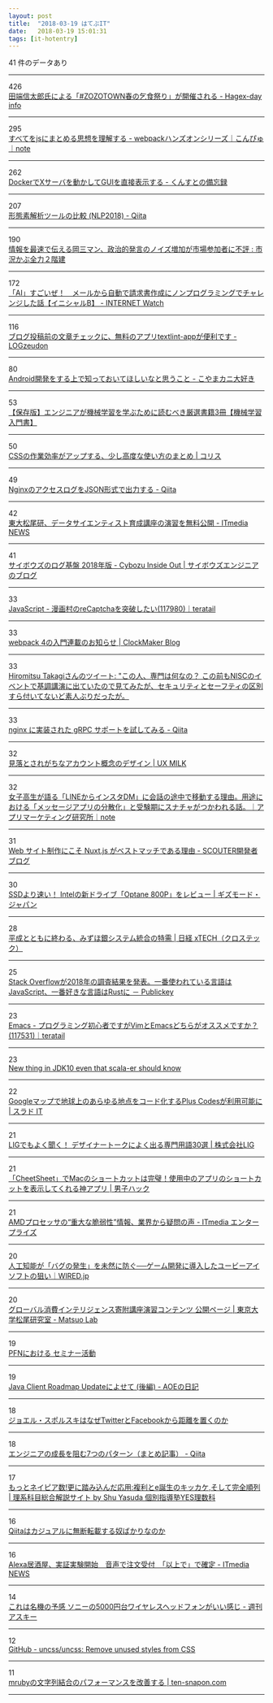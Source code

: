 ```yaml
---
layout: post
title:  "2018-03-19 はてぶIT"
date:   2018-03-19 15:01:31
tags: [it-hotentry]
---
```

41 件のデータあり

<hr><div class="row">
<div class="col-1"><span class="badge badge-pill badge-success h2">426</span></div>
<div class="col-11"><a href='http://hagex.hatenadiary.jp/entry/2018/03/19/032731' target='_blank'>田端信太郎氏による「#ZOZOTOWN春の乞食祭り」が開催される - Hagex-day info</a></div>
</div>
<hr>
<div class="row">
<div class="col-1"><span class="badge badge-pill badge-success h2">295</span></div>
<div class="col-11"><a href='https://note.mu/konpyu/n/n694491cd9e80' target='_blank'>すべてをjsにまとめる思想を理解する - webpackハンズオンシリーズ｜こんぴゅ｜note</a></div>
</div>
<hr>
<div class="row">
<div class="col-1"><span class="badge badge-pill badge-success h2">262</span></div>
<div class="col-11"><a href='http://www.kunst1080.net/entry/2018/03/18/225102' target='_blank'>DockerでXサーバを動かしてGUIを直接表示する - くんすとの備忘録</a></div>
</div>
<hr>
<div class="row">
<div class="col-1"><span class="badge badge-pill badge-success h2">207</span></div>
<div class="col-11"><a href='https://qiita.com/sugiyamath/items/69047b6667256034fa5e' target='_blank'>形態素解析ツールの比較 (NLP2018) - Qiita</a></div>
</div>
<hr>
<div class="row">
<div class="col-1"><span class="badge badge-pill badge-success h2">190</span></div>
<div class="col-11"><a href='http://kabumatome.doorblog.jp/archives/65910918.html' target='_blank'>情報を最速で伝える岡三マン、政治的発言のノイズ増加が市場参加者に不評 : 市況かぶ全力２階建</a></div>
</div>
<hr>
<div class="row">
<div class="col-1"><span class="badge badge-pill badge-success h2">172</span></div>
<div class="col-11"><a href='https://internet.watch.impress.co.jp/docs/column/shimizu/1110337.html' target='_blank'>「AI」すごいぜ！　メールから自動で請求書作成にノンプログラミングでチャレンジした話【イニシャルB】 - INTERNET Watch</a></div>
</div>
<hr>
<div class="row">
<div class="col-1"><span class="badge badge-pill badge-success h2">116</span></div>
<div class="col-11"><a href='http://blog.rokuzeudon.com/entry/textlint-app-install' target='_blank'>ブログ投稿前の文章チェックに、無料のアプリtextlint-appが便利です - LOGzeudon</a></div>
</div>
<hr>
<div class="row">
<div class="col-1"><span class="badge badge-pill badge-success h2">80</span></div>
<div class="col-11"><a href='http://nein37.hatenablog.com/entry/2018/03/19/010720' target='_blank'>Android開発をする上で知っておいてほしいなと思うこと - こやまカニ大好き</a></div>
</div>
<hr>
<div class="row">
<div class="col-1"><span class="badge badge-pill badge-success h2">53</span></div>
<div class="col-11"><a href='https://www.codexa.net/machine-learning-books/' target='_blank'>【保存版】エンジニアが機械学習を学ぶために読むべき厳選書籍3冊【機械学習 入門書】</a></div>
</div>
<hr>
<div class="row">
<div class="col-1"><span class="badge badge-pill badge-success h2">50</span></div>
<div class="col-11"><a href='https://coliss.com/articles/build-websites/operation/css/css-quirks-oddities-and-advanced-tips.html' target='_blank'>CSSの作業効率がアップする、少し高度な使い方のまとめ | コリス</a></div>
</div>
<hr>
<div class="row">
<div class="col-1"><span class="badge badge-pill badge-success h2">49</span></div>
<div class="col-11"><a href='https://qiita.com/progrhyme/items/c85d28eb18359f3f50d9' target='_blank'>NginxのアクセスログをJSON形式で出力する - Qiita</a></div>
</div>
<hr>
<div class="row">
<div class="col-1"><span class="badge badge-pill badge-success h2">42</span></div>
<div class="col-11"><a href='http://www.itmedia.co.jp/news/articles/1803/19/news056.html' target='_blank'>東大松尾研、データサイエンティスト育成講座の演習を無料公開 - ITmedia NEWS</a></div>
</div>
<hr>
<div class="row">
<div class="col-1"><span class="badge badge-pill badge-success h2">41</span></div>
<div class="col-11"><a href='http://blog.cybozu.io/entry/2018/03/19/080000' target='_blank'>サイボウズのログ基盤 2018年版 - Cybozu Inside Out | サイボウズエンジニアのブログ</a></div>
</div>
<hr>
<div class="row">
<div class="col-1"><span class="badge badge-pill badge-success h2">33</span></div>
<div class="col-11"><a href='https://teratail.com/questions/117980' target='_blank'>JavaScript - 漫画村のreCaptchaを突破したい(117980)｜teratail</a></div>
</div>
<hr>
<div class="row">
<div class="col-1"><span class="badge badge-pill badge-success h2">33</span></div>
<div class="col-11"><a href='http://clockmaker.jp/blog/2018/03/webpack4/' target='_blank'>webpack 4の入門連載のお知らせ | ClockMaker Blog</a></div>
</div>
<hr>
<div class="row">
<div class="col-1"><span class="badge badge-pill badge-success h2">33</span></div>
<div class="col-11"><a href='http://twitter.com/hiromitsutakagi/status/975403408994721792' target='_blank'>Hiromitsu Takagiさんのツイート: "この人、専門は何なの？ この前もNISCのイベントで基調講演に出ていたので見てみたが、セキュリティとセーフティの区別すら付いてないど素人ぶりだったが。</a></div>
</div>
<hr>
<div class="row">
<div class="col-1"><span class="badge badge-pill badge-success h2">33</span></div>
<div class="col-11"><a href='https://qiita.com/osyoyu/items/80cf6441a0c33459791d' target='_blank'>nginx に実装された gRPC サポートを試してみる - Qiita</a></div>
</div>
<hr>
<div class="row">
<div class="col-1"><span class="badge badge-pill badge-success h2">32</span></div>
<div class="col-11"><a href='http://uxmilk.jp/71610' target='_blank'>見落とされがちなアカウント概念のデザイン | UX MILK</a></div>
</div>
<hr>
<div class="row">
<div class="col-1"><span class="badge badge-pill badge-success h2">32</span></div>
<div class="col-11"><a href='https://note.mu/marketing/n/nd7f1c6292667' target='_blank'>女子高生が語る「LINEからインスタDM」に会話の途中で移動する理由。用途における「メッセージアプリの分散化」と受験期にスナチャがつかわれる話。｜アプリマーケティング研究所｜note</a></div>
</div>
<hr>
<div class="row">
<div class="col-1"><span class="badge badge-pill badge-success h2">31</span></div>
<div class="col-11"><a href='http://techblog.scouter.co.jp/entry/2018/03/19/115229' target='_blank'>Web サイト制作にこそ Nuxt.js がベストマッチである理由 - SCOUTER開発者ブログ</a></div>
</div>
<hr>
<div class="row">
<div class="col-1"><span class="badge badge-pill badge-success h2">30</span></div>
<div class="col-11"><a href='https://www.gizmodo.jp/2018/03/optane-800p-review.html' target='_blank'>SSDより速い！ Intelの新ドライブ「Optane 800P」をレビュー | ギズモード・ジャパン</a></div>
</div>
<hr>
<div class="row">
<div class="col-1"><span class="badge badge-pill badge-success h2">28</span></div>
<div class="col-11"><a href='http://tech.nikkeibp.co.jp/atcl/nxt/column/18/00138/031100028/' target='_blank'>平成とともに終わる、みずほ銀システム統合の特需 | 日経 xTECH（クロステック）</a></div>
</div>
<hr>
<div class="row">
<div class="col-1"><span class="badge badge-pill badge-success h2">25</span></div>
<div class="col-11"><a href='http://www.publickey1.jp/blog/18/stack_overflow2018javascriptrust.html' target='_blank'>Stack Overflowが2018年の調査結果を発表。一番使われている言語はJavaScript、一番好きな言語はRustに － Publickey</a></div>
</div>
<hr>
<div class="row">
<div class="col-1"><span class="badge badge-pill badge-success h2">23</span></div>
<div class="col-11"><a href='https://teratail.com/questions/117531' target='_blank'>Emacs - プログラミング初心者ですがVimとEmacsどちらがオススメですか？(117531)｜teratail</a></div>
</div>
<hr>
<div class="row">
<div class="col-1"><span class="badge badge-pill badge-success h2">23</span></div>
<div class="col-11"><a href='https://www.slideshare.net/nowokay/new-thing-in-jdk10-even-that-scalaer-should-know' target='_blank'>New thing in JDK10 even that scala-er should know</a></div>
</div>
<hr>
<div class="row">
<div class="col-1"><span class="badge badge-pill badge-success h2">22</span></div>
<div class="col-11"><a href='https://it.srad.jp/story/18/03/18/0654219/' target='_blank'>Googleマップで地球上のあらゆる地点をコード化するPlus Codesが利用可能に | スラド IT</a></div>
</div>
<hr>
<div class="row">
<div class="col-1"><span class="badge badge-pill badge-success h2">21</span></div>
<div class="col-11"><a href='https://liginc.co.jp/370204' target='_blank'>LIGでもよく聞く！ デザイナートークによく出る専門用語30選 | 株式会社LIG</a></div>
</div>
<hr>
<div class="row">
<div class="col-1"><span class="badge badge-pill badge-success h2">21</span></div>
<div class="col-11"><a href='https://www.danshihack.com/2018/03/18/junp/macapp_cheatsheet.html' target='_blank'>「CheetSheet」でMacのショートカットは完璧！使用中のアプリのショートカットを表示してくれる神アプリ | 男子ハック</a></div>
</div>
<hr>
<div class="row">
<div class="col-1"><span class="badge badge-pill badge-success h2">21</span></div>
<div class="col-11"><a href='http://www.itmedia.co.jp/enterprise/articles/1803/19/news059.html' target='_blank'>AMDプロセッサの“重大な脆弱性”情報、業界から疑問の声 - ITmedia エンタープライズ</a></div>
</div>
<hr>
<div class="row">
<div class="col-1"><span class="badge badge-pill badge-success h2">20</span></div>
<div class="col-11"><a href='https://wired.jp/2018/03/19/ubisoft-commit-assist-ai/' target='_blank'>人工知能が「バグの発生」を未然に防ぐ──ゲーム開発に導入したユービーアイソフトの狙い｜WIRED.jp</a></div>
</div>
<hr>
<div class="row">
<div class="col-1"><span class="badge badge-pill badge-success h2">20</span></div>
<div class="col-11"><a href='http://weblab.t.u-tokyo.ac.jp/gci_contents/' target='_blank'>グローバル消費インテリジェンス寄附講座演習コンテンツ 公開ページ | 東京大学松尾研究室 - Matsuo Lab</a></div>
</div>
<hr>
<div class="row">
<div class="col-1"><span class="badge badge-pill badge-success h2">19</span></div>
<div class="col-11"><a href='https://www.slideshare.net/unnonouno/pfn-91049575' target='_blank'>PFNにおける セミナー活動</a></div>
</div>
<hr>
<div class="row">
<div class="col-1"><span class="badge badge-pill badge-success h2">19</span></div>
<div class="col-11"><a href='http://aoe-tk.hatenablog.com/entry/2018/03/18/185144' target='_blank'>Java Client Roadmap Updateによせて (後編) - AOEの日記</a></div>
</div>
<hr>
<div class="row">
<div class="col-1"><span class="badge badge-pill badge-success h2">18</span></div>
<div class="col-11"><a href='https://dev.to/chikamim/twitterfacebook-44ki' target='_blank'>ジョエル・スポルスキはなぜTwitterとFacebookから距離を置くのか</a></div>
</div>
<hr>
<div class="row">
<div class="col-1"><span class="badge badge-pill badge-success h2">18</span></div>
<div class="col-11"><a href='https://qiita.com/Akira-Isegawa/items/45eaceb6c4c4cb7ef70d' target='_blank'>エンジニアの成長を阻む7つのパターン（まとめ記事） - Qiita</a></div>
</div>
<hr>
<div class="row">
<div class="col-1"><span class="badge badge-pill badge-success h2">17</span></div>
<div class="col-11"><a href='http://linky-juku.com/wp/liberal-arts-2' target='_blank'>もっとネイピア数!更に踏み込んだ応用:複利とe誕生のキッカケ,そして完全順列 | 理系科目総合解説サイト by Shu Yasuda 個別指導塾YES理数科</a></div>
</div>
<hr>
<div class="row">
<div class="col-1"><span class="badge badge-pill badge-success h2">16</span></div>
<div class="col-11"><a href='https://anond.hatelabo.jp/20180318192107' target='_blank'>Qiitaはカジュアルに無断転載する奴ばかりなのか</a></div>
</div>
<hr>
<div class="row">
<div class="col-1"><span class="badge badge-pill badge-success h2">16</span></div>
<div class="col-11"><a href='http://www.itmedia.co.jp/news/articles/1803/19/news079.html' target='_blank'>Alexa居酒屋、実証実験開始　音声で注文受付　「以上で」で確定 - ITmedia NEWS</a></div>
</div>
<hr>
<div class="row">
<div class="col-1"><span class="badge badge-pill badge-success h2">14</span></div>
<div class="col-11"><a href='http://weekly.ascii.jp/elem/000/000/412/412176/' target='_blank'>これは名機の予感 ソニーの5000円台ワイヤレスヘッドフォンがいい感じ - 週刊アスキー</a></div>
</div>
<hr>
<div class="row">
<div class="col-1"><span class="badge badge-pill badge-success h2">12</span></div>
<div class="col-11"><a href='https://github.com/uncss/uncss' target='_blank'>GitHub - uncss/uncss: Remove unused styles from CSS</a></div>
</div>
<hr>
<div class="row">
<div class="col-1"><span class="badge badge-pill badge-success h2">11</span></div>
<div class="col-11"><a href='https://ten-snapon.com/archives/1866' target='_blank'>mrubyの文字列結合のパフォーマンスを改善する | ten-snapon.com</a></div>
</div>
<hr>
